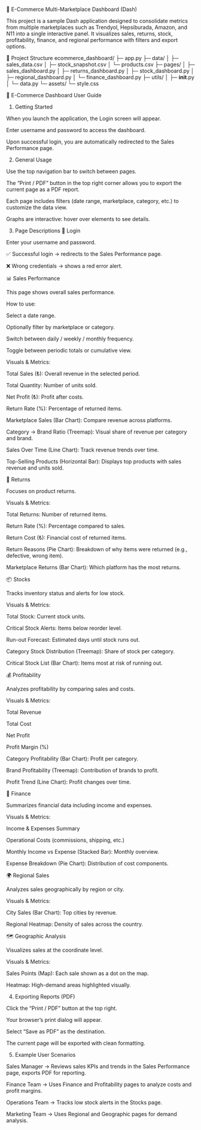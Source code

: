 🛒 E-Commerce Multi-Marketplace Dashboard (Dash)

This project is a sample Dash application designed to consolidate metrics from multiple marketplaces such as Trendyol, Hepsiburada, Amazon, and N11 into a single interactive panel.
It visualizes sales, returns, stock, profitability, finance, and regional performance with filters and export options.

📂 Project Structure
ecommerce_dashboard/
├─ app.py
├─ data/
│  ├─ sales_data.csv
│  ├─ stock_snapshot.csv
│  └─ products.csv
├─ pages/
│  ├─ sales_dashboard.py
│  ├─ returns_dashboard.py
│  ├─ stock_dashboard.py
│  ├─ regional_dashboard.py
│  └─ finance_dashboard.py
├─ utils/
│  ├─ __init__.py
│  └─ data.py
└─ assets/
   └─ style.css

📘 E-Commerce Dashboard User Guide
1. Getting Started

When you launch the application, the Login screen will appear.

Enter username and password to access the dashboard.

Upon successful login, you are automatically redirected to the Sales Performance page.

2. General Usage

Use the top navigation bar to switch between pages.

The “Print / PDF” button in the top right corner allows you to export the current page as a PDF report.

Each page includes filters (date range, marketplace, category, etc.) to customize the data view.

Graphs are interactive: hover over elements to see details.

3. Page Descriptions
🔑 Login

Enter your username and password.

✅ Successful login → redirects to the Sales Performance page.

❌ Wrong credentials → shows a red error alert.

📊 Sales Performance

This page shows overall sales performance.

How to use:

Select a date range.

Optionally filter by marketplace or category.

Switch between daily / weekly / monthly frequency.

Toggle between periodic totals or cumulative view.

Visuals & Metrics:

Total Sales (₺): Overall revenue in the selected period.

Total Quantity: Number of units sold.

Net Profit (₺): Profit after costs.

Return Rate (%): Percentage of returned items.

Marketplace Sales (Bar Chart): Compare revenue across platforms.

Category → Brand Ratio (Treemap): Visual share of revenue per category and brand.

Sales Over Time (Line Chart): Track revenue trends over time.

Top-Selling Products (Horizontal Bar): Displays top products with sales revenue and units sold.

🔄 Returns

Focuses on product returns.

Visuals & Metrics:

Total Returns: Number of returned items.

Return Rate (%): Percentage compared to sales.

Return Cost (₺): Financial cost of returned items.

Return Reasons (Pie Chart): Breakdown of why items were returned (e.g., defective, wrong item).

Marketplace Returns (Bar Chart): Which platform has the most returns.

📦 Stocks

Tracks inventory status and alerts for low stock.

Visuals & Metrics:

Total Stock: Current stock units.

Critical Stock Alerts: Items below reorder level.

Run-out Forecast: Estimated days until stock runs out.

Category Stock Distribution (Treemap): Share of stock per category.

Critical Stock List (Bar Chart): Items most at risk of running out.

💰 Profitability

Analyzes profitability by comparing sales and costs.

Visuals & Metrics:

Total Revenue

Total Cost

Net Profit

Profit Margin (%)

Category Profitability (Bar Chart): Profit per category.

Brand Profitability (Treemap): Contribution of brands to profit.

Profit Trend (Line Chart): Profit changes over time.

📑 Finance

Summarizes financial data including income and expenses.

Visuals & Metrics:

Income & Expenses Summary

Operational Costs (commissions, shipping, etc.)

Monthly Income vs Expense (Stacked Bar): Monthly overview.

Expense Breakdown (Pie Chart): Distribution of cost components.

🌍 Regional Sales

Analyzes sales geographically by region or city.

Visuals & Metrics:

City Sales (Bar Chart): Top cities by revenue.

Regional Heatmap: Density of sales across the country.

🗺️ Geographic Analysis

Visualizes sales at the coordinate level.

Visuals & Metrics:

Sales Points (Map): Each sale shown as a dot on the map.

Heatmap: High-demand areas highlighted visually.

4. Exporting Reports (PDF)

Click the “Print / PDF” button at the top right.

Your browser’s print dialog will appear.

Select “Save as PDF” as the destination.

The current page will be exported with clean formatting.

5. Example User Scenarios

Sales Manager → Reviews sales KPIs and trends in the Sales Performance page, exports PDF for reporting.

Finance Team → Uses Finance and Profitability pages to analyze costs and profit margins.

Operations Team → Tracks low stock alerts in the Stocks page.

Marketing Team → Uses Regional and Geographic pages for demand analysis.
